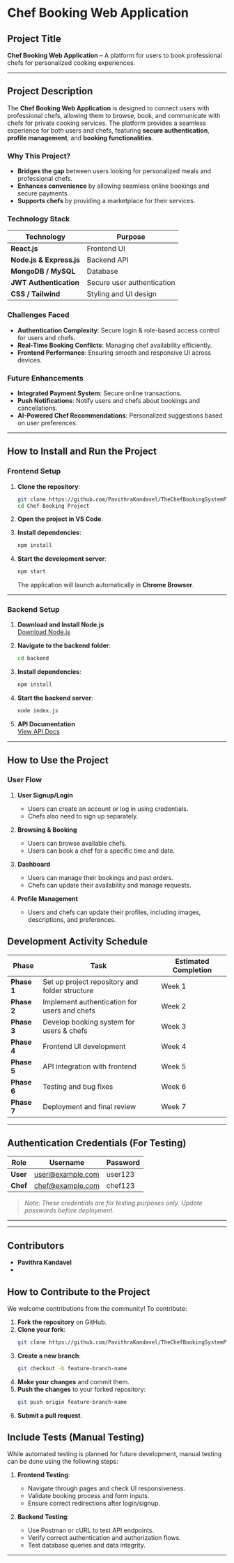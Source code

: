 # **Chef Booking Web Application**

## **Project Title**
**Chef Booking Web Application** – A platform for users to book professional chefs for personalized cooking experiences.

---

## **Project Description**
The **Chef Booking Web Application** is designed to connect users with professional chefs, allowing them to browse, book, and communicate with chefs for private cooking services. The platform provides a seamless experience for both users and chefs, featuring **secure authentication**, **profile management**, and **booking functionalities**.

### **Why This Project?**
- **Bridges the gap** between users looking for personalized meals and professional chefs.
- **Enhances convenience** by allowing seamless online bookings and secure payments.
- **Supports chefs** by providing a marketplace for their services.

### **Technology Stack**
| **Technology** | **Purpose** |
|--------------|-------------|
| **React.js** | Frontend UI |
| **Node.js & Express.js** | Backend API |
| **MongoDB / MySQL** | Database |
| **JWT Authentication** | Secure user authentication |
| **CSS / Tailwind** | Styling and UI design |

### **Challenges Faced**
- **Authentication Complexity**: Secure login & role-based access control for users and chefs.
- **Real-Time Booking Conflicts**: Managing chef availability efficiently.
- **Frontend Performance**: Ensuring smooth and responsive UI across devices.

### **Future Enhancements**
- **Integrated Payment System**: Secure online transactions.
- **Push Notifications**: Notify users and chefs about bookings and cancellations.
- **AI-Powered Chef Recommendations**: Personalized suggestions based on user preferences.

---

## **How to Install and Run the Project**

### **Frontend Setup**
1. **Clone the repository**:
   ```sh
   git clone https://github.com/PavithraKandavel/TheChefBookingSystemProject.git
   cd Chef Booking Project
   ```

2. **Open the project in VS Code**.

3. **Install dependencies**:
   ```sh
   npm install
   ```

4. **Start the development server**:
   ```sh
   npm start
   ```
   The application will launch automatically in **Chrome Browser**.

---

### **Backend Setup**
1. **Download and Install Node.js**  
   [Download Node.js](https://nodejs.org/en/download)

2. **Navigate to the backend folder**:
   ```sh
   cd backend
   ```

3. **Install dependencies**:
   ```sh
   npm install
   ```

4. **Start the backend server**:
   ```sh
   node index.js
   ```

5. **API Documentation**  
   [View API Docs](https://docs.google.com/document/d/1JlO2ibW97d4q59OIDXgjMeBk13y_A8B8Ggktl6q-WxA/edit?tab=t.0)

---

## **How to Use the Project**
### **User Flow**
1. **User Signup/Login**
   - Users can create an account or log in using credentials.
   - Chefs also need to sign up separately.

2. **Browsing & Booking**
   - Users can browse available chefs.
   - Users can book a chef for a specific time and date.

3. **Dashboard**
   - Users can manage their bookings and past orders.
   - Chefs can update their availability and manage requests.

4. **Profile Management**
   - Users and chefs can update their profiles, including images, descriptions, and preferences.

## **Development Activity Schedule**
| **Phase**      | **Task**                                       | **Estimated Completion** |
|---------------|-----------------------------------------------|-------------------------|
| **Phase 1**   | Set up project repository and folder structure | Week 1 |
| **Phase 2**   | Implement authentication for users and chefs   | Week 2 |
| **Phase 3**   | Develop booking system for users & chefs       | Week 3 |
| **Phase 4**   | Frontend UI development                        | Week 4 |
| **Phase 5**   | API integration with frontend                 | Week 5 |
| **Phase 6**   | Testing and bug fixes                         | Week 6 |
| **Phase 7**   | Deployment and final review                   | Week 7 |

---

## **Authentication Credentials (For Testing)**
| **Role** | **Username** | **Password** |
|---------|------------|------------|
| **User** | user@example.com | user123 |
| **Chef** | chef@example.com | chef123 |

> _Note: These credentials are for testing purposes only. Update passwords before deployment._

---


---

## **Contributors**
- **Pavithra Kandavel**
- 
## **How to Contribute to the Project**
We welcome contributions from the community! To contribute:

1. **Fork the repository** on GitHub.
2. **Clone your fork**:
   ```sh
   git clone https://github.com/PavithraKandavel/TheChefBookingSystemProject.git
   ```
3. **Create a new branch**:
   ```sh
   git checkout -b feature-branch-name
   ```
4. **Make your changes** and commit them.
5. **Push the changes** to your forked repository:
   ```sh
   git push origin feature-branch-name
   ```
6. **Submit a pull request**.

## **Include Tests (Manual Testing)**
While automated testing is planned for future development, manual testing can be done using the following steps:

1. **Frontend Testing**:
   - Navigate through pages and check UI responsiveness.
   - Validate booking process and form inputs.
   - Ensure correct redirections after login/signup.

2. **Backend Testing**:
   - Use Postman or cURL to test API endpoints.
   - Verify correct authentication and authorization flows.
   - Test database queries and data integrity.
---


